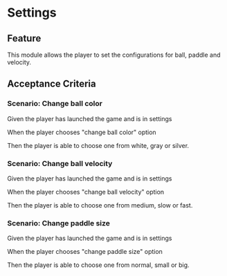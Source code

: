 # Settings

## Feature

This module allows the player to set the configurations for ball, paddle and velocity.

## Acceptance Criteria

### Scenario: Change ball color

  Given the player has launched the game and is in settings

  When the player chooses "change ball color" option

  Then the player is able to choose one from white, gray or silver.

### Scenario: Change ball velocity

  Given the player has launched the game and is in settings

  When the player chooses "change ball velocity" option

  Then the player is able to choose one from medium, slow or fast.
  
### Scenario: Change paddle size
  
  Given the player has launched the game and is in settings

  When the player chooses "change paddle size" option

  Then the player is able to choose one from normal, small or big.
